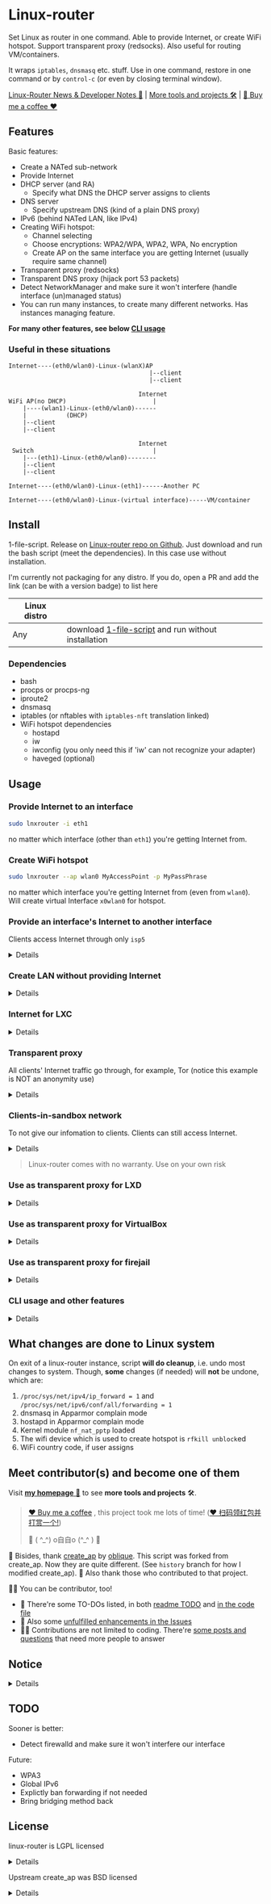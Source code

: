 # Linux-router

Set Linux as router in one command. Able to provide Internet, or create WiFi hotspot. Support transparent proxy (redsocks). Also useful for routing VM/containers.

It wraps `iptables`, `dnsmasq` etc. stuff. Use in one command, restore in one command or by `control-c` (or even by closing terminal window).

[Linux-Router News & Developer Notes 📰](https://github.com/garywill/linux-router/issues/28) | [More tools and projects 🛠️](https://garywill.github.io) | [🍻 Buy me a coffee ❤️](https://github.com/garywill/receiving/blob/master/receiving_methods.md)


## Features

Basic features:

- Create a NATed sub-network
- Provide Internet
- DHCP server (and RA)
  - Specify what DNS the DHCP server assigns to clients
- DNS server
  - Specify upstream DNS (kind of a plain DNS proxy)
- IPv6 (behind NATed LAN, like IPv4)
- Creating WiFi hotspot:
  - Channel selecting
  - Choose encryptions: WPA2/WPA, WPA2, WPA, No encryption
  - Create AP on the same interface you are getting Internet (usually require same channel)
- Transparent proxy (redsocks)
- Transparent DNS proxy (hijack port 53 packets)
- Detect NetworkManager and make sure it won't interfere (handle interface (un)managed status)
- You can run many instances, to create many different networks. Has instances managing feature.

**For many other features, see below [CLI usage](#cli-usage-and-other-features)**

### Useful in these situations

```
Internet----(eth0/wlan0)-Linux-(wlanX)AP
                                       |--client
                                       |--client
```

```
                                    Internet
WiFi AP(no DHCP)                        |
    |----(wlan1)-Linux-(eth0/wlan0)------
    |           (DHCP)
    |--client
    |--client
```

```
                                    Internet
 Switch                                 |
    |---(eth1)-Linux-(eth0/wlan0)--------
    |--client
    |--client
```

```
Internet----(eth0/wlan0)-Linux-(eth1)------Another PC
```

```
Internet----(eth0/wlan0)-Linux-(virtual interface)-----VM/container
```

## Install

1-file-script. Release on [Linux-router repo on Github](https://github.com/garywill/linux-router). Just download and run the bash script (meet the dependencies). In this case use without installation.

I'm currently not packaging for any distro. If you do, open a PR and add the link (can be with a version badge) to list here

| Linux distro |                                                                                                            |
| ------------ | ---------------------------------------------------------------------------------------------------------- |
| Any          | download [1-file-script](https://raw.githubusercontent.com/garywill/linux-router/master/lnxrouter) and run without installation |

### Dependencies

- bash
- procps or procps-ng
- iproute2
- dnsmasq
- iptables (or nftables with `iptables-nft` translation linked)
- WiFi hotspot dependencies
  - hostapd
  - iw
  - iwconfig (you only need this if 'iw' can not recognize your adapter)
  - haveged (optional)



## Usage

### Provide Internet to an interface

```bash
sudo lnxrouter -i eth1
```

no matter which interface (other than `eth1`) you're getting Internet from.

### Create WiFi hotspot

```bash
sudo lnxrouter --ap wlan0 MyAccessPoint -p MyPassPhrase
```

no matter which interface you're getting Internet from (even from `wlan0`). Will create virtual Interface `x0wlan0` for hotspot.

### Provide an interface's Internet to another interface

Clients access Internet through only `isp5`

<details>

```bash
sudo lnxrouter -i eth1 -o isp5  --no-dns  --dhcp-dns 1.1.1.1  -6 --dhcp-dns6 [2606:4700:4700::1111]
```

> In this case of usage, it's recommended to:
> 
> 1. Stop serving local DNS
> 2. Tell clients which DNS to use (ISP5's DNS. Or, a safe public DNS, like above example)

> Also, read *Notice 1*

</details>

### Create LAN without providing Internet

<details>

```bash
sudo lnxrouter -n -i eth1
```

```bash
sudo lnxrouter -n --ap wlan0 MyAccessPoint -p MyPassPhrase
```

> Read _Notice 1_

</details>

### Internet for LXC

<details>

Create a bridge

```bash
sudo brctl addbr lxcbr5
```

In LXC container `config`

```
lxc.network.type = veth
lxc.network.flags = up
lxc.network.link = lxcbr5
lxc.network.hwaddr = xx:xx:xx:xx:xx:xx
```

```bash
sudo lnxrouter -i lxcbr5
```

</details>

### Transparent proxy

All clients' Internet traffic go through, for example, Tor (notice this example is NOT an anonymity use)

<details>

```bash
sudo lnxrouter -i eth1 --tp 9040 --dns 9053 -g 192.168.55.1 -6 --p6 fd00:5:6:7::
```

In `torrc`

```
TransPort 192.168.55.1:9040 
DNSPort 192.168.55.1:9053
TransPort [fd00:5:6:7::1]:9040 
DNSPort [fd00:5:6:7::1]:9053
```

> **Warn**: Tor's anonymity relies on a purpose-made browser. Using Tor like this (sharing Tor's network to LAN clients) will NOT ensure anonymity.
> 
> Although we use Tor as example here, Linux-router does NOT ensure nor is NOT aiming at anonymity.

</details>

### Clients-in-sandbox network

To not give our infomation to clients. Clients can still access Internet.

<details>

```bash
sudo lnxrouter -i eth1 \
    --tp 9040 --dns 9053 \
    --random-mac \
    --ban-priv \
    --catch-dns --log-dns   # optional
```

</details>

> Linux-router comes with no warranty. Use on your own risk

### Use as transparent proxy for LXD

<details>

Create a bridge

```bash
sudo brctl addbr lxdbr5
```

Create and add a new LXD profile overriding container's `eth0`

```bash
lxc profile create profile5
lxc profile edit profile5

### profile content ###
config: {}
description: ""
devices:
  eth0:
    name: eth0
    nictype: bridged
    parent: lxdbr5
    type: nic
name: profile5

lxc profile add <container> profile5
```

```bash
sudo lnxrouter -i lxdbr5 --tp 9040 --dns 9053
```

To remove that new profile from container

```bash
lxc profile remove <container> profile5
```

#### To not use profile

Add new `eth0` to container overriding default `eth0`

```bash
lxc config device add <container> eth0 nic name=eth0 nictype=bridged parent=lxdbr5
```

To remove the customized `eth0` to restore default `eth0`

```bash
lxc config device remove <container> eth0
```

</details>

### Use as transparent proxy for VirtualBox

<details>

In VirtualBox's global settings, create a host-only network `vboxnet5` with DHCP disabled.

```bash
sudo lnxrouter -i vboxnet5 --tp 9040 --dns 9053
```

</details>

### Use as transparent proxy for firejail

<details>

Create a bridge

```bash
sudo brctl addbr firejail5
```

```bash
sudo lnxrouter -i firejail5 -g 192.168.55.1 --tp 9040 --dns 9053 
firejail --net=firejail5 --dns=192.168.55.1 --blacklist=/var/run/nscd
```

Firejail's `/etc/resolv.conf` doesn't obtain DNS from DHCP, so we need to assign.

nscd is domain name cache service, which shouldn't be accessed from in jail here.

</details>

### CLI usage and other features

<details>

```
Usage: lnxrouter <options>

Options:
    -h, --help              Show this help
    --version               Print version number

    -i <interface>          Interface to make NATed sub-network,
                            and to provide Internet to
                            (To create WiFi hotspot use '--ap' instead)
    -o <interface>          Specify an inteface to provide Internet from.
                            (See Notice 1)
                            (Note using this with default DNS option may leak
                            queries to other interfaces)
    -n                      Do not provide Internet (See Notice 1)
    --ban-priv              Disallow clients to access my private network
    
    -g <ip>                 This host's IPv4 address in subnet (mask is /24)
                            (example: '192.168.5.1' or '5' shortly)
    -6                      Enable IPv6 (NAT)
    --no4                   Disable IPv4 Internet (not forwarding IPv4)
                            (See Notice 1). Usually used with '-6'
                            
    --p6 <prefix>           Set IPv6 LAN address prefix (length 64) 
                            (example: 'fd00:0:0:5::' or '5' shortly) 
                            Using this enables '-6'
                            
    --dns <ip>|<port>|<ip:port>
                            DNS server's upstream DNS.
                            Use ',' to seperate multiple servers
                            (default: use /etc/resolve.conf)
                            (Note IPv6 addresses need '[]' around)
    --no-dns                Do not serve DNS
    --no-dnsmasq            Disable dnsmasq server (DHCP, DNS, RA)
    --catch-dns             Transparent DNS proxy, redirect packets(TCP/UDP) 
                            whose destination port is 53 to this host
    --log-dns               Show DNS query log (dnsmasq)
    --dhcp-dns <IP1[,IP2]>|no
                            Set IPv4 DNS offered by DHCP (default: this host).
    --dhcp-dns6 <IP1[,IP2]>|no
                            Set IPv6 DNS offered by DHCP (RA) 
                            (default: this host)
                            (Note IPv6 addresses need '[]' around)
                            Using both above two will enable '--no-dns' 
    --hostname <name>       DNS server associate this name with this host.
                            Use '-' to read name from /etc/hostname
    -d                      DNS server will take into account /etc/hosts
    -e <hosts_file>         DNS server will take into account additional 
                            hosts file
    --dns-nocache           DNS server no cache
    
    --mac <MAC>             Set MAC address
    --random-mac            Use random MAC address
 
    --tp <port>             Transparent proxy,
                            redirect non-LAN TCP and UDP(not tested) traffic to
                            port. (usually used with '--dns')
    
  WiFi hotspot options:
    --ap <wifi interface> <SSID>
                            Create WiFi access point
    -p, --password <password>   
                            WiFi password
    --qr                    Show WiFi QR code in terminal (need qrencode)
    
    --hidden                Hide access point (not broadcast SSID)
    --no-virt               Do not create virtual interface
                            Using this you can't use same wlan interface
                            for both Internet and AP
    --virt-name <name>      Set name of virtual interface
    -c <channel>            Specify channel (default: use current, or 1 / 36)
    --country <code>        Set two-letter country code for regularity
                            (example: US)
    --freq-band <GHz>       Set frequency band: 2.4 or 5 (default: 2.4)
    --driver                Choose your WiFi adapter driver (default: nl80211)
    -w <WPA version>        '2' for WPA2, '1' for WPA, '1+2' for both
                            (default: 2)
    --psk                   Use 64 hex digits pre-shared-key instead of
                            passphrase
    --mac-filter            Enable WiFi hotspot MAC address filtering
    --mac-filter-accept     Location of WiFi hotspot MAC address filter list
                            (defaults to /etc/hostapd/hostapd.accept)
    --hostapd-debug <level> 1 or 2. Passes -d or -dd to hostapd
    --isolate-clients       Disable wifi communication between clients
    --no-haveged            Do not run haveged automatically when needed
    --hs20                  Enable Hotspot 2.0

    WiFi 4 (802.11n) configs:
    --wifi4                 Enable IEEE 802.11n (HT)
    --req-ht                Require station HT (High Throughput) mode
    --ht-capab <HT caps>    HT capabilities (default: [HT40+])

    WiFi 5 (802.11ac) configs:
    --wifi5                 Enable IEEE 802.11ac (VHT)
    --req-vht               Require station VHT (Very High Thoughtput) mode
    --vht-capab <VHT caps>  VHT capabilities
    
    --vht-ch-width <index>  Index of VHT channel width:
                                0 for 20MHz or 40MHz (default)
                                1 for 80MHz
                                2 for 160MHz
                                3 for 80+80MHz (Non-contigous 160MHz)    
    --vht-seg0-ch <channel> Channel index of VHT center frequency for primary 
                            segment. Use with '--vht-ch-width'
    --vht-seg1-ch <channel> Channel index of VHT center frequency for secondary
                            (second 80MHz) segment. Use with '--vht-ch-width 3'

  Instance managing:
    --daemon                Run in background
    -l, --list-running      Show running instances
    --lc, --list-clients <id|interface>     
                            List clients of an instance. Or list neighbors of
                            an interface, even if it isn't handled by us.
                            (passive mode)
    --stop <id>             Stop a running instance
        For <id> you can use PID or subnet interface name.
        You can get them with '--list-running'

    Notice 1:   This script assume your host's default policy won't forward
                packets, so the script won't explictly ban forwarding in any
                mode. In some unexpected case (eg. mistaken configurations) may
                cause unwanted packets leakage between 2 networks, which you
                should be aware of if you want isolated network
```

</details>

## What changes are done to Linux system

On exit of a linux-router instance, script **will do cleanup**, i.e. undo most changes to system. Though, **some** changes (if needed) will **not** be undone, which are:

1. `/proc/sys/net/ipv4/ip_forward = 1` and `/proc/sys/net/ipv6/conf/all/forwarding = 1`
2. dnsmasq in Apparmor complain mode
3. hostapd in Apparmor complain mode
4. Kernel module `nf_nat_pptp` loaded
5. The wifi device which is used to create hotspot is `rfkill unblock`ed
6. WiFi country code, if user assigns

## Meet contributor(s) and become one of them

Visit [**my homepage** 🏡](https://garywill.github.io) to see **more tools and projects** 🛠️.

> [❤️ Buy me a coffee](https://github.com/garywill/receiving/blob/master/receiving_methods.md) , this project took me lots of time! ([❤️ 扫码领红包并打赏一个!](https://github.com/garywill/receiving/blob/master/receiving_methods.md))
> 
> 🥂 ( ^\_^) o自自o (^_^ ) 🍻

🤝 Bisides, thank [create_ap](https://github.com/oblique/create_ap) by [oblique](https://github.com/oblique). This script was forked from create\_ap. Now they are quite different. (See `history` branch for how I modified create_ap). 🤝 Also thank those who contributed to that project.

👨‍💻 You can be contributor, too! 

- 🍃 There're some TO-DOs listed, in both [readme TODO](#todo) and [in the code file](https://github.com/garywill/linux-router/search?q=TODO&type=code)
- 🍃 Also some [unfulfilled enhancements in the Issues](https://github.com/garywill/linux-router/issues?q=is%3Aissue+is%3Aopen+label%3Aenhancement)
- 🙋‍♂️ Contributions are not limited to coding. There're [some posts and questions](https://github.com/garywill/linux-router/issues) that need more people to answer

## Notice

<details>

```
    Notice 1:   This script assume your host's default policy won't forward
                packets, so the script won't explictly ban forwarding in any
                mode. In some unexpected case (eg. mistaken configurations) may
                cause unwanted packets leakage between 2 networks, which you
                should be aware of if you want isolated network
```

</details>

## TODO

Sooner is better:
- Detect firewalld and make sure it won't interfere our interface

Future:
- WPA3
- Global IPv6
- Explictly ban forwarding if not needed
- Bring bridging method back

## License

linux-router is LGPL licensed

<details>

```
linux-router
Copyright (C) 2018  garywill

This library is free software; you can redistribute it and/or
modify it under the terms of the GNU Lesser General Public
License as published by the Free Software Foundation; either
version 2.1 of the License, or (at your option) any later version.

This library is distributed in the hope that it will be useful,
but WITHOUT ANY WARRANTY; without even the implied warranty of
MERCHANTABILITY or FITNESS FOR A PARTICULAR PURPOSE.  See the GNU
Lesser General Public License for more details.

You should have received a copy of the GNU Lesser General Public
License along with this library; if not, write to the Free Software
Foundation, Inc., 51 Franklin Street, Fifth Floor, Boston, MA  02110-1301  USA
```

</details>

Upstream create_ap was BSD licensed

<details>

```
Copyright (c) 2013, oblique
All rights reserved.

Redistribution and use in source and binary forms, with or without
modification, are permitted provided that the following conditions are met:

* Redistributions of source code must retain the above copyright notice, this
  list of conditions and the following disclaimer.

* Redistributions in binary form must reproduce the above copyright notice,
  this list of conditions and the following disclaimer in the documentation
  and/or other materials provided with the distribution.

THIS SOFTWARE IS PROVIDED BY THE COPYRIGHT HOLDERS AND CONTRIBUTORS "AS IS"
AND ANY EXPRESS OR IMPLIED WARRANTIES, INCLUDING, BUT NOT LIMITED TO, THE
IMPLIED WARRANTIES OF MERCHANTABILITY AND FITNESS FOR A PARTICULAR PURPOSE ARE
DISCLAIMED. IN NO EVENT SHALL THE COPYRIGHT HOLDER OR CONTRIBUTORS BE LIABLE
FOR ANY DIRECT, INDIRECT, INCIDENTAL, SPECIAL, EXEMPLARY, OR CONSEQUENTIAL
DAMAGES (INCLUDING, BUT NOT LIMITED TO, PROCUREMENT OF SUBSTITUTE GOODS OR
SERVICES; LOSS OF USE, DATA, OR PROFITS; OR BUSINESS INTERRUPTION) HOWEVER
CAUSED AND ON ANY THEORY OF LIABILITY, WHETHER IN CONTRACT, STRICT LIABILITY,
OR TORT (INCLUDING NEGLIGENCE OR OTHERWISE) ARISING IN ANY WAY OUT OF THE USE
OF THIS SOFTWARE, EVEN IF ADVISED OF THE POSSIBILITY OF SUCH DAMAGE.
```

</details>


